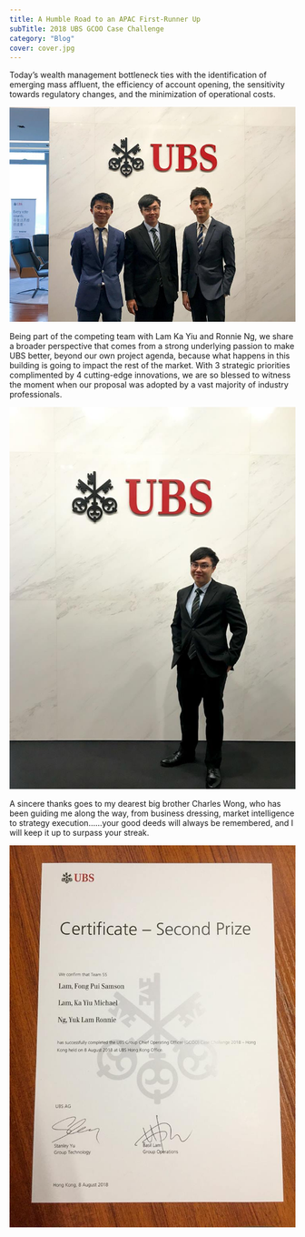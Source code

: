 ```yaml
---
title: A Humble Road to an APAC First-Runner Up
subTitle: 2018 UBS GCOO Case Challenge
category: "Blog"
cover: cover.jpg
---
```


Today’s wealth management bottleneck ties with the identification of emerging mass affluent, the efficiency of account opening, the sensitivity towards regulatory changes, and the minimization of operational costs.

![](./38845791_10214629727555631_3381683392889225216_n.jpg)

Being part of the competing team with Lam Ka Yiu and Ronnie Ng, we share a broader perspective that comes from a strong underlying passion to make UBS better, beyond our own project agenda, because what happens in this building is going to impact the rest of the market. With 3 strategic priorities complimented by 4 cutting-edge innovations, we are so blessed to witness the moment when our proposal was adopted by a vast majority of industry professionals.

![](./38780526_10214629727635633_6629377571513434112_n.jpg)

A sincere thanks goes to my dearest big brother Charles Wong, who has been guiding me along the way, from business dressing, market intelligence to strategy execution…...your good deeds will always be remembered, and I will keep it up to surpass your streak.

![](./38758764_10214629727275624_9040628093307322368_n.jpg)